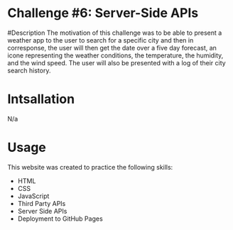 # Challenge #6: Server-Side APIs 
#Description
The motivation of this challenge was to be able to present a weather app to the user to search for a specific city and then in corresponse, the user will then get the date over a five day forecast, an icone representing the weather conditions, the temperature, the humidity, and the wind speed. 
The user will also be presented with a log of their city search history. 

# Intsallation 
N/a

# Usage
This website was created to practice the following skills:
- HTML 
- CSS
- JavaScript
- Third Party APIs
- Server Side APIs
- Deployment to GitHub Pages

